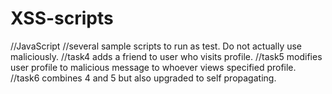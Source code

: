 # XSS-scripts
//JavaScript
//several sample scripts to run as test. Do not actually use maliciously.
//task4 adds a friend to user who visits profile.
//task5 modifies user profile to malicious message to whoever views specified profile.
//task6 combines 4 and 5 but also upgraded to self propagating.
